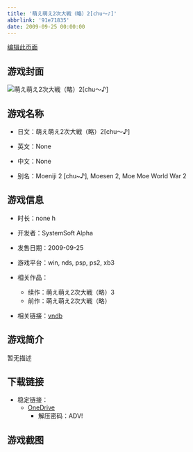 ```yaml
---
title: '萌え萌え2次大戦（略）2[chu～♪]'
abbrlink: '91e71835'
date: 2009-09-25 00:00:00
---
```

[编辑此页面](https://github.com/ACG-3/ADV3-source/blob/main/source/_posts/games/%E8%90%8C%E3%81%88%E8%90%8C%E3%81%882%E6%AC%A1%E5%A4%A7%E6%88%A6%EF%BC%88%E7%95%A5%EF%BC%892%5Bchu%EF%BD%9E%E2%99%AA%5D.md)

## 游戏封面

![萌え萌え2次大戦（略）2[chu～♪]](None)


## 游戏名称

- 日文：萌え萌え2次大戦（略）2[chu～♪]
- 英文：None
- 中文：None

- 别名：Moeniji 2 [chu~♪], Moesen 2, Moe Moe World War 2


## 游戏信息

- 时长：none h
- 开发者：SystemSoft Alpha
- 发售日期：2009-09-25
- 游戏平台：win, nds, psp, ps2, xb3
- 相关作品：
   - 续作：萌え萌え2次大戦（略）3
   - 前作：萌え萌え2次大戦（略）

- 相关链接：[vndb](https://vndb.org/v23548)


## 游戏简介

暂无描述


## 下载链接

- 稳定链接：
    - [OneDrive](https://pan.timero.xyz/onedrive/adv_lib_001/%E8%90%8C%E3%81%88%E8%90%8C%E3%81%882%E6%AC%A1%E5%A4%A7%E6%88%A6%EF%BC%88%E7%95%A5%EF%BC%892%5Bchu%EF%BD%9E%E2%99%AA%5D)
        - 解压密码：ADV!



## 游戏截图


